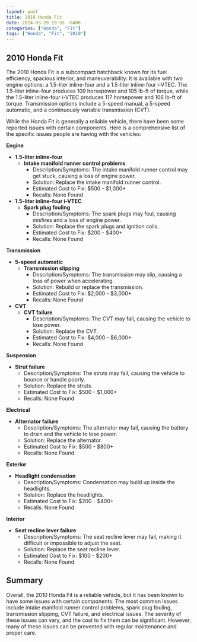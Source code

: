 ```yaml
---
layout: post
title: 2010 Honda Fit
date: 2024-03-29 19:55 -0400
categories: ["Honda", "Fit"]
tags: ["Honda", "Fit", "2010"]
---
```

## 2010 Honda Fit

The 2010 Honda Fit is a subcompact hatchback known for its fuel efficiency, spacious interior, and maneuverability. It is available with two engine options: a 1.5-liter inline-four and a 1.5-liter inline-four i-VTEC. The 1.5-liter inline-four produces 109 horsepower and 105 lb-ft of torque, while the 1.5-liter inline-four i-VTEC produces 117 horsepower and 106 lb-ft of torque. Transmission options include a 5-speed manual, a 5-speed automatic, and a continuously variable transmission (CVT).

While the Honda Fit is generally a reliable vehicle, there have been some reported issues with certain components. Here is a comprehensive list of the specific issues people are having with the vehicles:

**Engine**

* **1.5-liter inline-four**
    * **Intake manifold runner control problems**
        * Description/Symptoms: The intake manifold runner control may get stuck, causing a loss of engine power.
        * Solution: Replace the intake manifold runner control.
        * Estimated Cost to Fix: $500 - $1,000+
        * Recalls: None Found
* **1.5-liter inline-four i-VTEC**
    * **Spark plug fouling**
        * Description/Symptoms: The spark plugs may foul, causing misfires and a loss of engine power.
        * Solution: Replace the spark plugs and ignition coils.
        * Estimated Cost to Fix: $200 - $400+
        * Recalls: None Found

**Transmission**

* **5-speed automatic**
    * **Transmission slipping**
        * Description/Symptoms: The transmission may slip, causing a loss of power when accelerating.
        * Solution: Rebuild or replace the transmission.
        * Estimated Cost to Fix: $2,000 - $3,000+
        * Recalls: None Found
* **CVT**
    * **CVT failure**
        * Description/Symptoms: The CVT may fail, causing the vehicle to lose power.
        * Solution: Replace the CVT.
        * Estimated Cost to Fix: $4,000 - $6,000+
        * Recalls: None Found

**Suspension**

* **Strut failure**
    * Description/Symptoms: The struts may fail, causing the vehicle to bounce or handle poorly.
    * Solution: Replace the struts.
    * Estimated Cost to Fix: $500 - $1,000+
    * Recalls: None Found

**Electrical**

* **Alternator failure**
    * Description/Symptoms: The alternator may fail, causing the battery to drain and the vehicle to lose power.
    * Solution: Replace the alternator.
    * Estimated Cost to Fix: $500 - $800+
    * Recalls: None Found

**Exterior**

* **Headlight condensation**
    * Description/Symptoms: Condensation may build up inside the headlights.
    * Solution: Replace the headlights.
    * Estimated Cost to Fix: $200 - $400+
    * Recalls: None Found

**Interior**

* **Seat recline lever failure**
    * Description/Symptoms: The seat recline lever may fail, making it difficult or impossible to adjust the seat.
    * Solution: Replace the seat recline lever.
    * Estimated Cost to Fix: $100 - $200+
    * Recalls: None Found

## Summary

Overall, the 2010 Honda Fit is a reliable vehicle, but it has been known to have some issues with certain components. The most common issues include intake manifold runner control problems, spark plug fouling, transmission slipping, CVT failure, and electrical issues. The severity of these issues can vary, and the cost to fix them can be significant. However, many of these issues can be prevented with regular maintenance and proper care.
